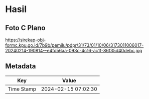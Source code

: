 # Hasil

## Foto C Plano

https://sirekap-obj-formc.kpu.go.id/7b9b/pemilu/pdpr/31/73/01/10/06/3173011006017-20240214-190814--e4fd56aa-093c-4c16-ac1f-86f35d40debc.jpg


## Metadata

| Key        | Value               |
| ---------- | ------------------- |
| Time Stamp | 2024-02-15 07:02:30 |



